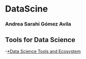 # DataScine

### Andrea Sarahi Gómez Avila

## Tools for Data Science
-[*Data Science Tools and Ecosystem](http://localhost:8888/notebooks/DataScienceEcosystem.ipynb)

